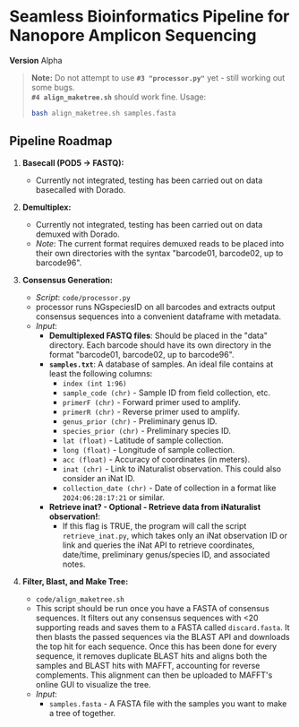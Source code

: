 # Seamless Bioinformatics Pipeline for Nanopore Amplicon Sequencing

**Version** Alpha

> **Note:** Do not attempt to use **`#3 "processor.py"`** yet - still working out some bugs.  
> **`#4 align_maketree.sh`** should work fine. Usage:
> ```bash
> bash align_maketree.sh samples.fasta
> ```

## Pipeline Roadmap

1. **Basecall (POD5 -> FASTQ):**  
   - Currently not integrated, testing has been carried out on data basecalled with Dorado.

2. **Demultiplex:**  
   - Currently not integrated, testing has been carried out on data demuxed with Dorado.  
   - *Note*: The current format requires demuxed reads to be placed into their own directories with the syntax "barcode01, barcode02, up to barcode96".

3. **Consensus Generation:**  
   - *Script*: `code/processor.py`  
   - processor runs NGspeciesID on all barcodes and extracts output consensus sequences into a convenient dataframe with metadata.  
   - *Input*:
     - **Demultiplexed FASTQ files**: Should be placed in the "data" directory. Each barcode should have its own directory in the format "barcode01, barcode02, up to barcode96".
     - **`samples.txt`**: A database of samples. An ideal file contains at least the following columns:
       - `index (int 1:96)`
       - `sample_code (chr)` - Sample ID from field collection, etc.
       - `primerF (chr)` - Forward primer used to amplify.
       - `primerR (chr)` - Reverse primer used to amplify.
       - `genus_prior (chr)` - Preliminary genus ID.
       - `species_prior (chr)` - Preliminary species ID.
       - `lat (float)` - Latitude of sample collection.
       - `long (float)` - Longitude of sample collection.
       - `acc (float)` - Accuracy of coordinates (in meters).
       - `inat (chr)` - Link to iNaturalist observation. This could also consider an iNat ID.
       - `collection_date (chr)` - Date of collection in a format like `2024:06:28:17:21` or similar.
     - **Retrieve inat? - Optional - Retrieve data from iNaturalist observation!**:  
       - If this flag is TRUE, the program will call the script `retrieve_inat.py`, which takes only an iNat observation ID or link and queries the iNat API to retrieve coordinates, date/time, preliminary genus/species ID, and associated notes.

4. **Filter, Blast, and Make Tree:**  
   - `code/align_maketree.sh`  
   - This script should be run once you have a FASTA of consensus sequences. It filters out any consensus sequences with <20 supporting reads and saves them to a FASTA called `discard.fasta`. It then blasts the passed sequences via the BLAST API and downloads the top hit for each sequence. Once this has been done for every sequence, it removes duplicate BLAST hits and aligns both the samples and BLAST hits with MAFFT, accounting for reverse complements. This alignment can then be uploaded to MAFFT's online GUI to visualize the tree.
   - *Input*:
     - `samples.fasta` - A FASTA file with the samples you want to make a tree of together.